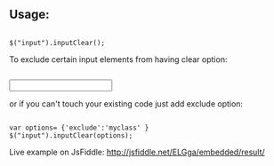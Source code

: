 <h2>Usage:</h2>

<code>
$("input").inputClear();
</code>

To exclude certain input elements from having clear option:

<code>
<input type="text" class="no-clear" />
</code>

or if you can't touch your existing code just add exclude option:

<code>
var options= {'exclude':'myclass' }
$("input").inputClear(options);
</code>

Live example on JsFiddle:  http://jsfiddle.net/ELGga/embedded/result/